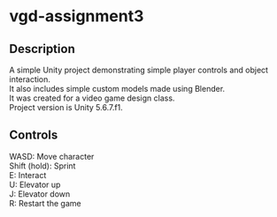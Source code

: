 # vgd-assignment3
## Description
A simple Unity project demonstrating simple player controls and object interaction.\
It also includes simple custom models made using Blender.\
It was created for a video game design class.\
Project version is Unity 5.6.7.f1.

## Controls
WASD: Move character\
Shift (hold): Sprint\
E: Interact\
U: Elevator up\
J: Elevator down\
R: Restart the game
